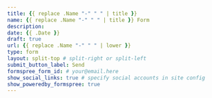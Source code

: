 ```yaml
---
title: {{ replace .Name "-" " " | title }}
name: {{ replace .Name "-" " " | title }} Form
description:
date: {{ .Date }}
draft: true
url: {{ replace .Name "-" " " | lower }}
type: form
layout: split-top # split-right or split-left
submit_button_label: Send
formspree_form_id: # your@email.here
show_social_links: true # specify social accounts in site config
show_poweredby_formspree: true
---
```


